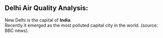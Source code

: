 ## Delhi Air Quality Analysis:

New Delhi is the capital of **India**. <br>
Recently it emerged as the most polluted capital city in the world. (source: BBC news).

